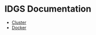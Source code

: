 IDGS Documentation
===================================================== 

* [Cluster](cluster.md)
* [Docker](Docker.md)
